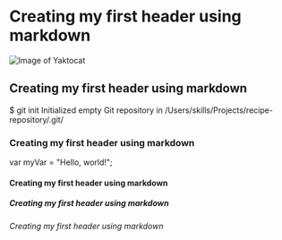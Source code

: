 # Creating my first header using markdown
![Image of Yaktocat](https://octodex.github.com/images/yaktocat.png)
## Creating my first header using markdown
$ git init
Initialized empty Git repository in /Users/skills/Projects/recipe-repository/.git/
### Creating my first header using markdown
var myVar = "Hello, world!";
#### Creating my first header using markdown
##### Creating my first header using markdown
###### Creating my first header using markdown
